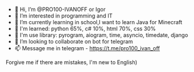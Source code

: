 - 👋 Hi, I’m @PRO100-IVANOFF or Igor
- 👀 I’m interested in programming and IT
- 🌱 I’m currently learning in school,I want to learn Java for Minecraft
- 🌵 I'm learned: python 65%, c# 10%, html 70%, css 30%
- 📖 I'm use library: pyrogram, aiogram, time, asyncio, timedate, django
- 💞️ I’m looking to collaborate on bot for telegram
- 📫 Message me in telegram - https://t.me/pro100_ivan_off

Forgive me if there are mistakes, I'm new to English)

<!---
PRO100-IVANOFF/PRO100-IVANOFF is a ✨ special ✨ repository because its `README.md` (this file) appears on your GitHub profile.
You can click the Preview link to take a look at your changes.
--->
